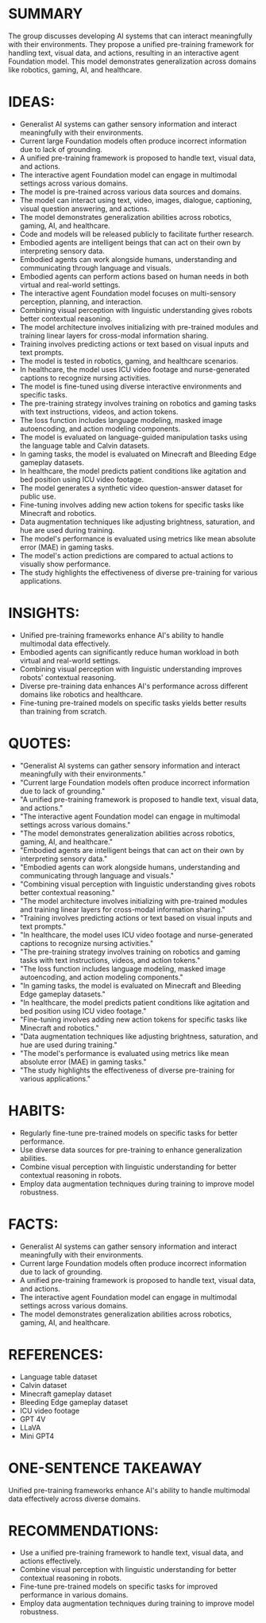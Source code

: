 # SUMMARY
The group discusses developing AI systems that can interact meaningfully with their environments. They propose a unified pre-training framework for handling text, visual data, and actions, resulting in an interactive agent Foundation model. This model demonstrates generalization across domains like robotics, gaming, AI, and healthcare.

# IDEAS:
- Generalist AI systems can gather sensory information and interact meaningfully with their environments.
- Current large Foundation models often produce incorrect information due to lack of grounding.
- A unified pre-training framework is proposed to handle text, visual data, and actions.
- The interactive agent Foundation model can engage in multimodal settings across various domains.
- The model is pre-trained across various data sources and domains.
- The model can interact using text, video, images, dialogue, captioning, visual question answering, and actions.
- The model demonstrates generalization abilities across robotics, gaming, AI, and healthcare.
- Code and models will be released publicly to facilitate further research.
- Embodied agents are intelligent beings that can act on their own by interpreting sensory data.
- Embodied agents can work alongside humans, understanding and communicating through language and visuals.
- Embodied agents can perform actions based on human needs in both virtual and real-world settings.
- The interactive agent Foundation model focuses on multi-sensory perception, planning, and interaction.
- Combining visual perception with linguistic understanding gives robots better contextual reasoning.
- The model architecture involves initializing with pre-trained modules and training linear layers for cross-modal information sharing.
- Training involves predicting actions or text based on visual inputs and text prompts.
- The model is tested in robotics, gaming, and healthcare scenarios.
- In healthcare, the model uses ICU video footage and nurse-generated captions to recognize nursing activities.
- The model is fine-tuned using diverse interactive environments and specific tasks.
- The pre-training strategy involves training on robotics and gaming tasks with text instructions, videos, and action tokens.
- The loss function includes language modeling, masked image autoencoding, and action modeling components.
- The model is evaluated on language-guided manipulation tasks using the language table and Calvin datasets.
- In gaming tasks, the model is evaluated on Minecraft and Bleeding Edge gameplay datasets.
- In healthcare, the model predicts patient conditions like agitation and bed position using ICU video footage.
- The model generates a synthetic video question-answer dataset for public use.
- Fine-tuning involves adding new action tokens for specific tasks like Minecraft and robotics.
- Data augmentation techniques like adjusting brightness, saturation, and hue are used during training.
- The model's performance is evaluated using metrics like mean absolute error (MAE) in gaming tasks.
- The model's action predictions are compared to actual actions to visually show performance.
- The study highlights the effectiveness of diverse pre-training for various applications.

# INSIGHTS:
- Unified pre-training frameworks enhance AI's ability to handle multimodal data effectively.
- Embodied agents can significantly reduce human workload in both virtual and real-world settings.
- Combining visual perception with linguistic understanding improves robots' contextual reasoning.
- Diverse pre-training data enhances AI's performance across different domains like robotics and healthcare.
- Fine-tuning pre-trained models on specific tasks yields better results than training from scratch.

# QUOTES:
- "Generalist AI systems can gather sensory information and interact meaningfully with their environments."
- "Current large Foundation models often produce incorrect information due to lack of grounding."
- "A unified pre-training framework is proposed to handle text, visual data, and actions."
- "The interactive agent Foundation model can engage in multimodal settings across various domains."
- "The model demonstrates generalization abilities across robotics, gaming, AI, and healthcare."
- "Embodied agents are intelligent beings that can act on their own by interpreting sensory data."
- "Embodied agents can work alongside humans, understanding and communicating through language and visuals."
- "Combining visual perception with linguistic understanding gives robots better contextual reasoning."
- "The model architecture involves initializing with pre-trained modules and training linear layers for cross-modal information sharing."
- "Training involves predicting actions or text based on visual inputs and text prompts."
- "In healthcare, the model uses ICU video footage and nurse-generated captions to recognize nursing activities."
- "The pre-training strategy involves training on robotics and gaming tasks with text instructions, videos, and action tokens."
- "The loss function includes language modeling, masked image autoencoding, and action modeling components."
- "In gaming tasks, the model is evaluated on Minecraft and Bleeding Edge gameplay datasets."
- "In healthcare, the model predicts patient conditions like agitation and bed position using ICU video footage."
- "Fine-tuning involves adding new action tokens for specific tasks like Minecraft and robotics."
- "Data augmentation techniques like adjusting brightness, saturation, and hue are used during training."
- "The model's performance is evaluated using metrics like mean absolute error (MAE) in gaming tasks."
- "The study highlights the effectiveness of diverse pre-training for various applications."

# HABITS:
- Regularly fine-tune pre-trained models on specific tasks for better performance.
- Use diverse data sources for pre-training to enhance generalization abilities.
- Combine visual perception with linguistic understanding for better contextual reasoning in robots.
- Employ data augmentation techniques during training to improve model robustness.

# FACTS:
- Generalist AI systems can gather sensory information and interact meaningfully with their environments.
- Current large Foundation models often produce incorrect information due to lack of grounding.
- A unified pre-training framework is proposed to handle text, visual data, and actions.
- The interactive agent Foundation model can engage in multimodal settings across various domains.
- The model demonstrates generalization abilities across robotics, gaming, AI, and healthcare.

# REFERENCES:
- Language table dataset
- Calvin dataset
- Minecraft gameplay dataset
- Bleeding Edge gameplay dataset
- ICU video footage
- GPT 4V
- LLaVA
- Mini GPT4

# ONE-SENTENCE TAKEAWAY
Unified pre-training frameworks enhance AI's ability to handle multimodal data effectively across diverse domains.

# RECOMMENDATIONS:
- Use a unified pre-training framework to handle text, visual data, and actions effectively.
- Combine visual perception with linguistic understanding for better contextual reasoning in robots.
- Fine-tune pre-trained models on specific tasks for improved performance in various domains.
- Employ data augmentation techniques during training to improve model robustness.